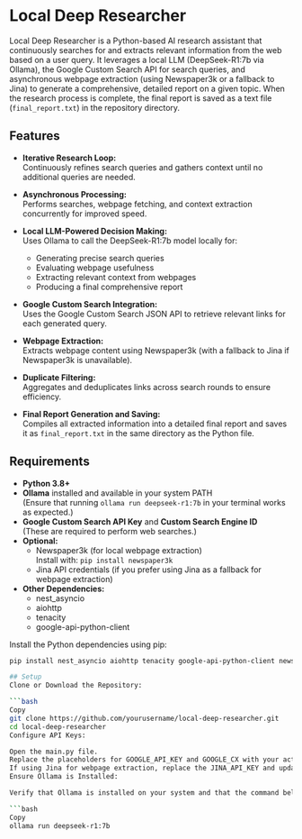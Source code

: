 # Local Deep Researcher

Local Deep Researcher is a Python-based AI research assistant that continuously searches for and extracts relevant information from the web based on a user query. It leverages a local LLM (DeepSeek-R1:7b via Ollama), the Google Custom Search API for search queries, and asynchronous webpage extraction (using Newspaper3k or a fallback to Jina) to generate a comprehensive, detailed report on a given topic. When the research process is complete, the final report is saved as a text file (`final_report.txt`) in the repository directory.

## Features

- **Iterative Research Loop:**  
  Continuously refines search queries and gathers context until no additional queries are needed.

- **Asynchronous Processing:**  
  Performs searches, webpage fetching, and context extraction concurrently for improved speed.

- **Local LLM-Powered Decision Making:**  
  Uses Ollama to call the DeepSeek-R1:7b model locally for:
  - Generating precise search queries
  - Evaluating webpage usefulness
  - Extracting relevant context from webpages
  - Producing a final comprehensive report

- **Google Custom Search Integration:**  
  Uses the Google Custom Search JSON API to retrieve relevant links for each generated query.

- **Webpage Extraction:**  
  Extracts webpage content using Newspaper3k (with a fallback to Jina if Newspaper3k is unavailable).

- **Duplicate Filtering:**  
  Aggregates and deduplicates links across search rounds to ensure efficiency.

- **Final Report Generation and Saving:**  
  Compiles all extracted information into a detailed final report and saves it as `final_report.txt` in the same directory as the Python file.

## Requirements

- **Python 3.8+**
- **Ollama** installed and available in your system PATH  
  (Ensure that running `ollama run deepseek-r1:7b` in your terminal works as expected.)
- **Google Custom Search API Key** and **Custom Search Engine ID**  
  (These are required to perform web searches.)
- **Optional:**  
  - Newspaper3k (for local webpage extraction)  
    Install with: `pip install newspaper3k`  
  - Jina API credentials (if you prefer using Jina as a fallback for webpage extraction)
- **Other Dependencies:**  
  - nest_asyncio  
  - aiohttp  
  - tenacity  
  - google-api-python-client

Install the Python dependencies using pip:

```bash
pip install nest_asyncio aiohttp tenacity google-api-python-client newspaper3k

## Setup
Clone or Download the Repository:

```bash
Copy
git clone https://github.com/yourusername/local-deep-researcher.git
cd local-deep-researcher
Configure API Keys:

Open the main.py file.
Replace the placeholders for GOOGLE_API_KEY and GOOGLE_CX with your actual API key and custom search engine ID.
If using Jina for webpage extraction, replace the JINA_API_KEY and update JINA_BASE_URL as needed.
Ensure Ollama is Installed:

Verify that Ollama is installed on your system and that the command below works in your terminal:

```bash
Copy
ollama run deepseek-r1:7b
